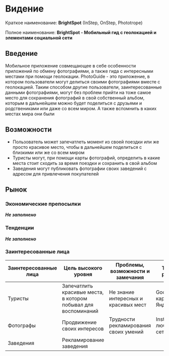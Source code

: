 # Видение

Краткое наименование: **BrightSpot** (InStep, OnStep, Phototrope)

Полное наименование: **BrightSpot - Мобильный гид с геолокацией и элементами социальной сети**

## Введение

Мобильное приложение совмещающее в себе особенности приложений по обмену фотографиями, а также гида с интересными местами при помощи геолокации. PhotoGuide - это приложение, в котором пользователи могут делиться своими фотографиями вместе с геолокацией. Таким способом другие пользователи, заинтересованные данными фотографиями, могут без проблем прийти на тоже самое место для сохранения фотографий в свой собственный альбом, которым в дальнейшем можно будет поделиться с друзьями и родствениками или даже со всем миром. А также вспомнить в каких местах мира они были

## Возможности

* Пользователь может запечатлеть момент из своей поездки или же просто красивое место, чтобы в дальнейшем поделиться с близкими или же со всем миром
* Туристы могут, при помощи карты фотографий, определить в какие места стоит сходить за время поездки и сохранить в свой альбом
* Заведения могут публиковать фотографии своих заведений с адресом для привлечения покупателей

## Рынок

### Экономические препосылки

***Не заполнено*** 

### Тенденции

***Не заполнено*** 

### Заинтересованные лица

Заинтересованные лица | Цель высокого уровня | Проблемы, возможности и замечания | Текущие решения
--- | --- | --- | ---
Туристы | Запечатлить красивые места, в котором побывал для воспоминаний | Не знание интересных и красивых мест | Google карты, Яндекс.Карты
Фотографы | Продвижение своих интересов | Трудности рекламирования своих умений | Instagram и любые соц сети
Заведения | Рекламирование заведения | 